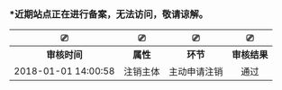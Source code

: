### \*近期站点正在进行备案，无法访问，敬请谅解。

| ⎚ | ⎚ | ⎚ | ⎚ |
| :------------: | :------------: | :------------: | :------------: |
|**审核时间**|**属性**|**环节**|**审核结果**|
|2018-01-01 14:00:58|注销主体|主动申请注销|通过|

